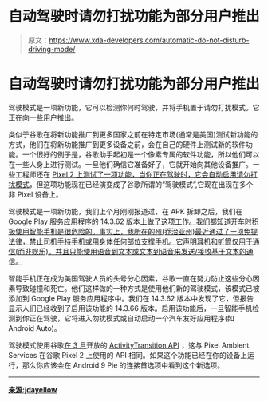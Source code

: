 # 自动驾驶时请勿打扰功能为部分用户推出

> 原文：<https://www.xda-developers.com/automatic-do-not-disturb-driving-mode/>

# 自动驾驶时请勿打扰功能为部分用户推出

驾驶模式是一项新功能，它可以检测你何时驾驶，并将手机置于请勿打扰模式。它正在向一些用户推出。

类似于谷歌在将新功能推广到更多国家之前在特定市场(通常是美国)测试新功能的方式，他们在将新功能推广到更多设备之前，会在自己的硬件上测试新的软件功能。一个很好的例子是，谷歌助手起初是一个像素专属的软件功能，所以他们可以在一些人身上进行测试。一旦他们确信它准备好了，它就开始向其他设备推广。一些工程师还在 [Pixel 2 上测试了一项功能，当你正在驾驶时，它会自动启用请勿打扰模式](https://www.xda-developers.com/pixel-2-do-not-disturb-mode-driving/)，但这项功能现在已经演变成了谷歌所谓的“驾驶模式”,它现在出现在多个非 Pixel 设备上。

驾驶模式是一项新功能，我们上个月刚刚报道过，在 APK 拆卸之后，我们在 Google Play 服务应用程序的 14.3.62 版本[上做了这项工作。我们都知道开车时积极使用智能手机是很危险的。事实上，我所在的州(乔治亚州)最近通过了一项免提法律，禁止司机手持手机或用身体任何部位支撑手机。它声明耳机和听筒仅用于通信(而非娱乐)，并且只能使用语音到文本或文本到语音来发送/接收基于文本的通信。](https://www.xda-developers.com/android-pie-driving-mode-android-auto-do-not-disturb/)

智能手机正在成为美国驾驶人员的头号分心因素，谷歌一直在努力防止这些分心因素导致碰撞和死亡。他们这样做的一种方式是使用他们新的驾驶模式，该模式已被添加到 Google Play 服务应用程序中。我们在 14.3.62 版本中发现了它，但报告显示人们已经收到了启用该功能的 14.3.66 版本。启用该功能后，一旦智能手机检测到你正在驾驶，它将进入勿扰模式或自动启动一个汽车友好应用程序(如 Android Auto)。

驾驶模式使用谷歌[在 3 月](https://android-developers.googleblog.com/2018/03/activity-recognitions-new-transition.html)开放的 [ActivityTransition API](https://developers.google.com/android/reference/com/google/android/gms/location/ActivityTransition) ，这与 Pixel Ambient Services 在谷歌 Pixel 2 上使用的 API 相同。如果这个功能已经在你的设备上运行，那么你应该会在 Android 9 Pie 的连接首选项中看到这个新选项。

* * *

[**来源:jdayellow**](https://www.reddit.com/r/Android/comments/9kxg46/looks_like_i_got_a_do_not_disturb_while_driving/)
